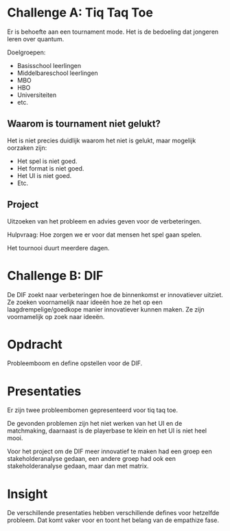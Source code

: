 # Challenge A: Tiq Taq Toe
Er is behoefte aan een tournament mode. Het is de bedoeling dat jongeren leren over quantum.

Doelgroepen:

* Basisschool leerlingen
* Middelbareschool leerlingen
* MBO
* HBO
* Universiteiten
* etc.

## Waarom is tournament niet gelukt?
Het is niet precies duidlijk waarom het niet is gelukt, maar mogelijk oorzaken zijn:

* Het spel is niet goed.
* Het format is niet goed.
* Het UI is niet goed.
* Etc.

## Project
Uitzoeken van het probleem en advies geven voor de verbeteringen.

Hulpvraag: Hoe zorgen we er voor dat mensen het spel gaan spelen.

Het tournooi duurt meerdere dagen.

# Challenge B: DIF
De DIF zoekt naar verbeteringen hoe de binnenkomst er innovatiever uitziet. Ze zoeken voornamelijk naar ideeën hoe ze het op een laagdrempelige/goedkope manier innovatiever kunnen maken. Ze zijn voornamelijk op zoek naar ideeën.

# Opdracht
Probleemboom en define opstellen voor de DIF.

# Presentaties
Er zijn twee probleembomen gepresenteerd voor tiq taq toe.

De gevonden problemen zijn het niet werken van het UI en de matchmaking, daarnaast is de playerbase te klein en het UI is niet heel mooi.

Voor het project om de DIF meer innovatief te maken had een groep een stakeholderanalyse gedaan, een andere groep had ook een stakeholderanalyse gedaan, maar dan met matrix.

# Insight
De verschillende presentaties hebben verschillende defines voor hetzelfde probleem. Dat komt vaker voor en toont het belang van de empathize fase.
